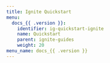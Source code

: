 ```yaml
---
title: Ignite Quickstart
menu:
  docs_{{ .version }}:
    identifier: ig-quickstart-ignite
    name: Quickstart
    parent: ignite-guides
    weight: 20
menu_name: docs_{{ .version }}
---
```

